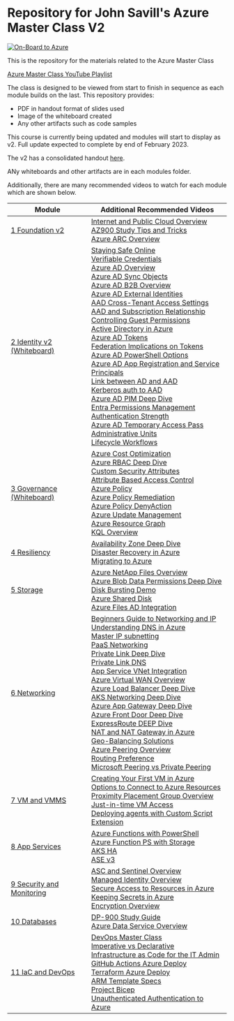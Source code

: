 
# Repository for John Savill's Azure Master Class V2 #

<a href="https://youtube.com/NTFAQGuy" rel="YouTube Channel">![On-Board to Azure](/Images/logosmall.png)</a>

This is the repository for the materials related to the Azure Master Class

[Azure Master Class YouTube Playlist](https://www.youtube.com/playlist?list=PLlVtbbG169nGccbp8VSpAozu3w9xSQJoY  "Azure Master Class Playlist")

The class is designed to be viewed from start to finish in sequence as each module builds on the last. This repository provides:

 - PDF in handout format of slides used
 - Image of the whiteboard created
 - Any other artifacts such as code samples

This course is currently being updated and modules will start to display as v2. Full update expected to complete by end of February 2023.

The v2 has a consolidated handout [here](AzureMasterClassv2Handout.pdf).

ANy whiteboards and other artifacts are in each modules folder.

Additionally, there are many recommended videos to watch for each module which are shown below.

| Module | Additional Recommended Videos |
|--|--|
| [1 Foundation v2](https://youtu.be/aHJe0qBqwmk) | [Internet and Public Cloud Overview](https://youtu.be/Jj4HkG8IRQI) <br> [AZ900 Study Tips and Tricks](https://youtu.be/tQp1YkB2Tgs) <br>  [Azure ARC Overview](https://youtu.be/lF3ok3FU5IE)|
| [2 Identity v2](https://youtu.be/6Vm-h_3nKjc) <br> [(Whiteboard)](Part02Identity/AzMCPart2-Identity-Whiteboard.png)| [Staying Safe Online](https://youtu.be/sh2bAlontcg) <br> [Verifiable Credentials](https://youtu.be/BxLSSH_Ehjo) <br> [Azure AD Overview](https://youtu.be/EUVKEhiHYG0) <br> [Azure AD Sync Objects](https://youtu.be/9XBcc2b62Ys) <br> [Azure AD B2B Overview](https://youtu.be/iUGezQj4BpY) <br> [Azure AD External Identities](https://youtu.be/9P10hgPDRZg) <br> [AAD Cross-Tenant Access Settings](https://youtu.be/Ku64fo7iZ4Y)<br> [AAD and Subscription Relationship](https://youtu.be/sXurr46f3HA) <br> [Controlling Guest Permissions](https://youtu.be/ON0QQKkGGTo) <br> [Active Directory in Azure](https://youtu.be/_BRghaMbys8)<br> [Azure AD Tokens](https://youtu.be/R5pXessyfIk) <br> [Federation Implications on Tokens](https://youtu.be/zn-9tCfOFsE) <br> [Azure AD PowerShell Options](https://youtu.be/XCNGk_zHqvE) <br> [Azure AD App Registration and Service Principals](https://youtu.be/WVNvoiA_ktw) <br> [Link between AD and AAD](https://youtu.be/Ziw9MClUfkc) <br> [Kerberos auth to AAD](https://youtu.be/BTxaafN9I6o) <br> [Azure AD PIM Deep Dive](https://youtu.be/gccgIkR8_a0) <br> [Entra Permissions Management](https://youtu.be/lWUV4KZNzIk) <br> [Authentication Strength](https://youtu.be/ns_94ZXrbPI) <br> [Azure AD Temporary Access Pass](https://youtu.be/E3WQghd5AXc) <br> [Administrative Units](https://youtu.be/1-x86jJuK7c) <br> [Lifecycle Workflows](https://youtu.be/wjcw7hRrMDM)|
| [3 Governance](https://youtu.be/eLSjnF6Crlw)  <br> [(Whiteboard)](Part03Governance/AzMCPart3-Governance-Whiteboard.png)| [Azure Cost Optimization](https://youtu.be/RjuTQvGm1zQ) <br> [Azure RBAC Deep Dive](https://youtu.be/qFoHDTxkQII) <br> [Custom Security Attributes](https://youtu.be/r0ta_-PpSXs) <br> [Attribute Based Access Control](https://youtu.be/CwWYer1TmbY) <br> [Azure Policy](https://youtu.be/4wGns611G4w) <br> [Azure Policy Remediation](https://youtu.be/fhIn_kHz4hk) <br> [Azure Policy DenyAction](https://youtu.be/ZVshBqY8kts) <br> [Azure Update Management](https://youtu.be/8HPUKgKYNeY) <br> [Azure Resource Graph](https://youtu.be/gkOh4MjhxIs) <br> [KQL Overview](https://youtu.be/Pl8n6GaWEo0)|
| [4 Resiliency](https://youtu.be/zLMXu4rtlEk) | [Availability Zone Deep Dive](https://youtu.be/4nDRvZR2EjU) <br> [Disaster Recovery in Azure](https://youtu.be/8fvO3WArG-Y) <br> [Migrating to Azure](https://youtu.be/Hf7ZTa_PlGU) |
| [5 Storage](https://youtu.be/ZNuzmUKt6IE) | [Azure NetApp Files Overview](https://youtu.be/yHr-OwvNZHU) <br> [Azure Blob Data Permissions Deep Dive](https://youtu.be/iIUF2E-Ogaw) <br> [Disk Bursting Demo](https://youtu.be/H0IuEUZijbM) <br> [Azure Shared Disk](https://youtu.be/BPTmqVusQtU) <br> [Azure Files AD Integration](https://youtu.be/LWKkva4ksdg)|
| [6 Networking](https://youtu.be/K8ePZdLfU7M) | [Beginners Guide to Networking and IP](https://youtu.be/rSYxIR0goKc)<br> [Understanding DNS in Azure](https://youtu.be/Hiohn35DIqA)  <br> [Master IP subnetting](https://youtu.be/CMdkW3agFn0) <br> [PaaS Networking](https://youtu.be/MnARPRQ2kvk) <br> [Private Link Deep Dive](https://youtu.be/57ZwdztCx2w) <br> [Private Link DNS](https://youtu.be/rXbamGNz-xQ) <br> [App Service VNet Integration](https://youtu.be/5P14Q--Q9vE) <br> [Azure Virtual WAN Overview](https://youtu.be/f-GyAURZWzg) <br> [Azure Load Balancer Deep Dive](https://youtu.be/wJvmXM81tEI) <br> [AKS Networking Deep Dive](https://youtu.be/6TZsd4toIbg) <br> [Azure App Gateway Deep Dive](https://youtu.be/B3O6bXu-NbM) <br> [Azure Front Door Deep Dive](https://youtu.be/DHiZbIks9i0) <br> [ExpressRoute DEEP Dive](https://youtu.be/oevwZZ1YFS0) <br> [NAT and NAT Gateway in Azure](https://youtu.be/c685a1CiaIs) <br> [Geo-Balancing Solutions](https://youtu.be/idGPjAwtS4A) <br> [Azure Peering Overview](https://youtu.be/n-jagToDSPQ) <br> [Routing Preference](https://youtu.be/T9DdmbwPKbk) <br> [Microsoft Peering vs Private Peering](https://youtu.be/i3byrLaJiiM)|
| [7 VM and VMMS](https://youtu.be/LLhzCgIJMdo) | [Creating Your First VM in Azure](https://youtu.be/K-FQXgVZyl0) <br> [Options to Connect to Azure Resources](https://youtu.be/R_kuXl1n4AU) <br> [Proximity Placement Group Overview](https://youtu.be/Zy1ESMBmDhc)<br>[Just-in-time VM Access](https://youtu.be/nx25SWhh1GQ) <br> [Deploying agents with Custom Script Extension](https://savilltech.com/2019/05/17/deploying-agents-to-azure-iaas-vms-using-the-custom-script-extension/) |
| [8 App Services](https://youtu.be/_E73_SQN8ZU) | [Azure Functions with PowerShell](https://youtu.be/fIycfLlgph0) <br> [Azure Function PS with Storage](https://youtu.be/0e2WlHCulZE) <br> [AKS HA](https://youtu.be/gksFrKiZjMc) <br> [ASE v3](https://youtu.be/mtCN5yGwqe0)|
| [9 Security and Monitoring](https://youtu.be/hTS8jXEX_88) |  [ASC and Sentinel Overview](https://youtu.be/rE-qgIgDCq8) <br> [Managed Identity Overview](https://youtu.be/1NOZv2M3q2k) <br> [Secure Access to Resources in Azure](https://youtu.be/dVH57q8pwPQ) <br> [Keeping Secrets in Azure](https://youtu.be/PbrKmX-jryQ) <br> [Encryption Overview](https://youtu.be/wnAcGpuG9ck)|
| [10 Databases](https://youtu.be/Af8s5uaMLgY) | [DP-900 Study Guide](https://youtu.be/LirvmXjZU90) <br> [Azure Data Service Overview](https://youtu.be/gY_LMZTfsxY) |
| [11 IaC and DevOps](https://youtu.be/wR92fLyrW6I) | [DevOps Master Class](https://www.youtube.com/playlist?list=PLlVtbbG169nFr8RzQ4GIxUEznpNR53ERq) <br> [Imperative vs Declarative](https://youtu.be/scH6M1oRucA)<br> [Infrastructure as Code for the IT Admin](https://youtu.be/gDW6N2nvVzI) <br> [GitHub Actions Azure Deploy](https://youtu.be/FeSMRFkaRIU) <br>  [Terraform Azure Deploy](https://youtu.be/JKVkblsp3cM) <br> [ARM Template Specs](https://youtu.be/8MmWTjxT68o) <br> [Project Bicep](https://youtu.be/_yvb6NVx61Y) <br> [Unauthenticated Authentication to Azure](https://youtu.be/7VMPtrqCehE)|
